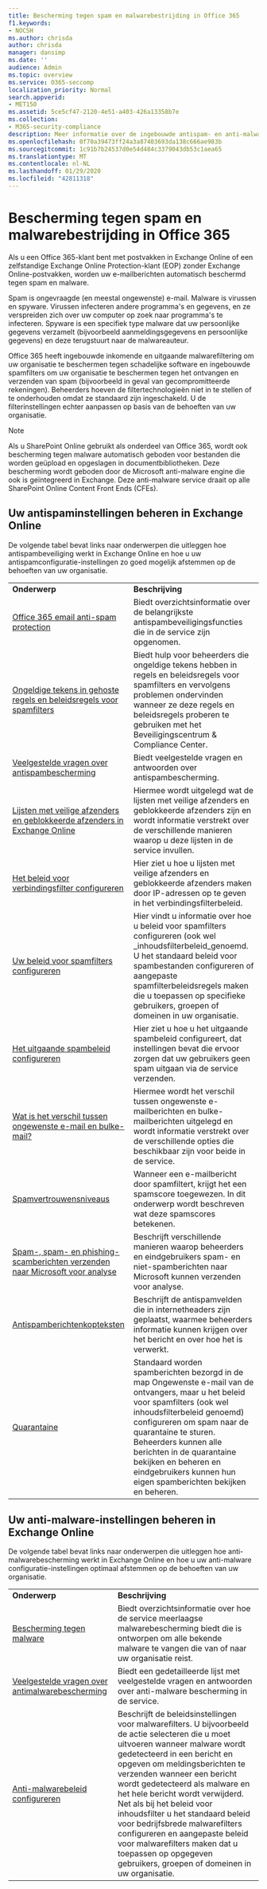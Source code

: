 ```yaml
---
title: Bescherming tegen spam en malwarebestrijding in Office 365
f1.keywords:
- NOCSH
ms.author: chrisda
author: chrisda
manager: dansimp
ms.date: ''
audience: Admin
ms.topic: overview
ms.service: O365-seccomp
localization_priority: Normal
search.appverid:
- MET150
ms.assetid: 5ce5cf47-2120-4e51-a403-426a13358b7e
ms.collection:
- M365-security-compliance
description: Meer informatie over de ingebouwde antispam- en anti-malwarebeveiliging in Office 365, Exchange Online en Exchange Online Protection (EOP).
ms.openlocfilehash: 0f70a39473ff24a3a87403693da138c666ae983b
ms.sourcegitcommit: 1c91b7b24537d0e54d484c3379043db53c1aea65
ms.translationtype: MT
ms.contentlocale: nl-NL
ms.lasthandoff: 01/29/2020
ms.locfileid: "42811318"
---
```

# <a name="anti-spam-and-anti-malware-protection-in-office-365"></a>Bescherming tegen spam en malwarebestrijding in Office 365

Als u een Office 365-klant bent met postvakken in Exchange Online of een zelfstandige Exchange Online Protection-klant (EOP) zonder Exchange Online-postvakken, worden uw e-mailberichten automatisch beschermd tegen spam en malware.

Spam is ongevraagde (en meestal ongewenste) e-mail. Malware is virussen en spyware. Virussen infecteren andere programma's en gegevens, en ze verspreiden zich over uw computer op zoek naar programma's te infecteren. Spyware is een specifiek type malware dat uw persoonlijke gegevens verzamelt (bijvoorbeeld aanmeldingsgegevens en persoonlijke gegevens) en deze terugstuurt naar de malwareauteur.

Office 365 heeft ingebouwde inkomende en uitgaande malwarefiltering om uw organisatie te beschermen tegen schadelijke software en ingebouwde spamfilters om uw organisatie te beschermen tegen het ontvangen en verzenden van spam (bijvoorbeeld in geval van gecompromitteerde rekeningen). Beheerders hoeven de filtertechnologieën niet in te stellen of te onderhouden omdat ze standaard zijn ingeschakeld. U de filterinstellingen echter aanpassen op basis van de behoeften van uw organisatie.

> [!NOTE]
> Als u SharePoint Online gebruikt als onderdeel van Office 365, wordt ook bescherming tegen malware automatisch geboden voor bestanden die worden geüpload en opgeslagen in documentbibliotheken. Deze bescherming wordt geboden door de Microsoft anti-malware engine die ook is geïntegreerd in Exchange. Deze anti-malware service draait op alle SharePoint Online Content Front Ends (CFEs).

## <a name="manage-your-anti-spam-settings-in-exchange-online"></a>Uw antispaminstellingen beheren in Exchange Online

De volgende tabel bevat links naar onderwerpen die uitleggen hoe antispambeveiliging werkt in Exchange Online en hoe u uw antispamconfiguratie-instellingen zo goed mogelijk afstemmen op de behoeften van uw organisatie.

|||
|:-----|:-----|
|**Onderwerp**|**Beschrijving**|
|[Office 365 email anti-spam protection](anti-spam-protection.md)|Biedt overzichtsinformatie over de belangrijkste antispambeveiligingsfuncties die in de service zijn opgenomen.|
|[Ongeldige tekens in gehoste regels en beleidsregels voor spamfilters](invalid-characters-hosted-spam-filter-rules-policies.md)|Biedt hulp voor beheerders die ongeldige tekens hebben in regels en beleidsregels voor spamfilters en vervolgens problemen ondervinden wanneer ze deze regels en beleidsregels proberen te gebruiken met het Beveiligingscentrum & Compliance Center.|
|[Veelgestelde vragen over antispambescherming](anti-spam-protection-faq.md)|Biedt veelgestelde vragen en antwoorden over antispambescherming.|
|[Lijsten met veilige afzenders en geblokkeerde afzenders in Exchange Online](safe-sender-and-blocked-sender-lists-faq.md)|Hiermee wordt uitgelegd wat de lijsten met veilige afzenders en geblokkeerde afzenders zijn en wordt informatie verstrekt over de verschillende manieren waarop u deze lijsten in de service invullen.|
|[Het beleid voor verbindingsfilter configureren](configure-the-connection-filter-policy.md)|Hier ziet u hoe u lijsten met veilige afzenders en geblokkeerde afzenders maken door IP-adressen op te geven in het verbindingsfilterbeleid.|
|[Uw beleid voor spamfilters configureren](configure-your-spam-filter-policies.md)|Hier vindt u informatie over hoe u beleid voor spamfilters configureren (ook wel _inhoudsfilterbeleid_genoemd. U het standaard beleid voor spambestanden configureren of aangepaste spamfilterbeleidsregels maken die u toepassen op specifieke gebruikers, groepen of domeinen in uw organisatie.|
|[Het uitgaande spambeleid configureren](configure-the-outbound-spam-policy.md)|Hier ziet u hoe u het uitgaande spambeleid configureert, dat instellingen bevat die ervoor zorgen dat uw gebruikers geen spam uitgaan via de service verzenden.|
|[Wat is het verschil tussen ongewenste e-mail en bulke-mail?](what-s-the-difference-between-junk-email-and-bulk-email.md)|Hiermee wordt het verschil tussen ongewenste e-mailberichten en bulke-mailberichten uitgelegd en wordt informatie verstrekt over de verschillende opties die beschikbaar zijn voor beide in de service.|
|[Spamvertrouwensniveaus](spam-confidence-levels.md)|Wanneer een e-mailbericht door spamfiltert, krijgt het een spamscore toegewezen. In dit onderwerp wordt beschreven wat deze spamscores betekenen.|
|[Spam-, spam- en phishing-scamberichten verzenden naar Microsoft voor analyse](submit-spam-non-spam-and-phishing-scam-messages-to-microsoft-for-analysis.md)|Beschrijft verschillende manieren waarop beheerders en eindgebruikers spam- en niet-spamberichten naar Microsoft kunnen verzenden voor analyse.|
|[Antispamberichtenkopteksten](anti-spam-message-headers.md)|Beschrijft de antispamvelden die in internetheaders zijn geplaatst, waarmee beheerders informatie kunnen krijgen over het bericht en over hoe het is verwerkt.|
|[Quarantaine](quarantine.md)|Standaard worden spamberichten bezorgd in de map Ongewenste e-mail van de ontvangers, maar u het beleid voor spamfilters (ook wel inhoudsfilterbeleid genoemd) configureren om spam naar de quarantaine te sturen. Beheerders kunnen alle berichten in de quarantaine bekijken en beheren en eindgebruikers kunnen hun eigen spamberichten bekijken en beheren.|

## <a name="manage-your-anti-malware-settings-in-exchange-online"></a>Uw anti-malware-instellingen beheren in Exchange Online

De volgende tabel bevat links naar onderwerpen die uitleggen hoe anti-malwarebescherming werkt in Exchange Online en hoe u uw anti-malware configuratie-instellingen optimaal afstemmen op de behoeften van uw organisatie.

|||
|:-----|:-----|
|**Onderwerp**|**Beschrijving**|
|[Bescherming tegen malware](anti-malware-protection.md)|Biedt overzichtsinformatie over hoe de service meerlaagse malwarebescherming biedt die is ontworpen om alle bekende malware te vangen die van of naar uw organisatie reist.|
|[Veelgestelde vragen over antimalwarebescherming](anti-malware-protection-faq-eop.md)|Biedt een gedetailleerde lijst met veelgestelde vragen en antwoorden over anti-malware bescherming in de service.|
|[Anti-malwarebeleid configureren](configure-anti-malware-policies.md)|Beschrijft de beleidsinstellingen voor malwarefilters. U bijvoorbeeld de actie selecteren die u moet uitvoeren wanneer malware wordt gedetecteerd in een bericht en opgeven om meldingsberichten te verzenden wanneer een bericht wordt gedetecteerd als malware en het hele bericht wordt verwijderd. Net als bij het beleid voor inhoudsfilter u het standaard beleid voor bedrijfsbrede malwarefilters configureren en aangepaste beleid voor malwarefilters maken dat u toepassen op opgegeven gebruikers, groepen of domeinen in uw organisatie.|
